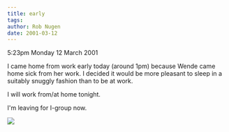 ```yaml
---
title: early
tags: 
author: Rob Nugen
date: 2001-03-12
---
```


<p class=date>5:23pm Monday 12 March 2001</p>

<p>I came home from work early today (around 1pm)
because Wende came home sick from her work.  I decided
it would be more pleasant to sleep in a suitably
snuggly fashion than to be at work.</p>

<p>I will work from/at home tonight.</p>

<p>I'm leaving for I-group now.</p>

<p><img src="/images/rob/wL-ROB.gif"/></p>
